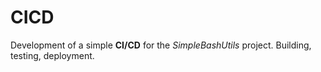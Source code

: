 # CICD
Development of a simple **CI/CD** for the *SimpleBashUtils* project. Building, testing, deployment.

